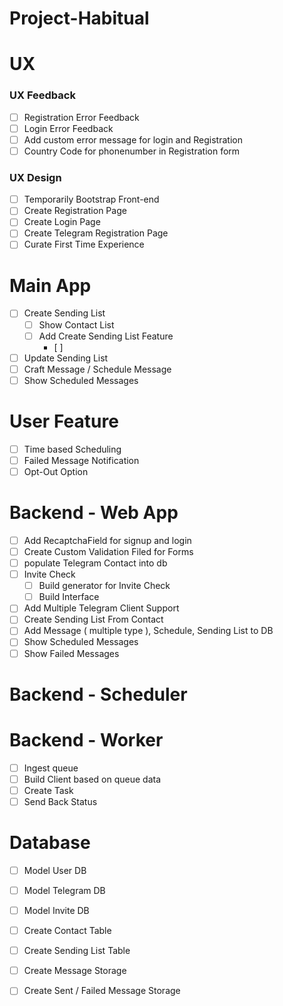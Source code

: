 # Project-Habitual


# UX
### UX Feedback
- [ ] Registration Error Feedback
- [ ] Login Error Feedback
- [ ] Add custom error message for login and Registration
- [ ] Country Code for phonenumber in Registration form
    
### UX Design
- [ ] Temporarily Bootstrap Front-end
- [ ] Create Registration Page
- [ ] Create Login Page
- [ ] Create Telegram Registration Page
- [ ] Curate First Time Experience

# Main App
- [ ] Create Sending List
    - [ ] Show Contact List
    - [ ] Add Create Sending List Feature
        - [ ]
- [ ] Update Sending List
- [ ] Craft Message / Schedule Message
- [ ] Show Scheduled Messages

# User Feature
- [ ] Time based Scheduling
- [ ] Failed Message Notification
- [ ] Opt-Out Option

# Backend - Web App
- [ ] Add RecaptchaField for signup and login
- [ ] Create Custom Validation Filed for Forms
- [ ] populate Telegram Contact into db
- [ ] Invite Check
    - [ ] Build generator for Invite Check
    - [ ] Build Interface
- [ ] Add Multiple Telegram Client Support
- [ ] Create Sending List From Contact
- [ ] Add Message ( multiple type ), Schedule, Sending List to DB
- [ ] Show Scheduled Messages
- [ ] Show Failed Messages

# Backend - Scheduler

# Backend - Worker
- [ ] Ingest queue
- [ ] Build Client based on queue data
- [ ] Create Task
- [ ] Send Back Status

# Database
- [ ] Model User DB
- [ ] Model Telegram DB
- [ ] Model Invite DB
- [ ] Create Contact Table
- [ ] Create Sending List Table
- [ ] Create Message Storage
- [ ] Create Sent / Failed Message Storage


